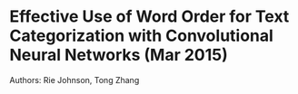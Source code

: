 # Effective Use of Word Order for Text Categorization with Convolutional Neural Networks (Mar 2015)

Authors: Rie Johnson, Tong Zhang




